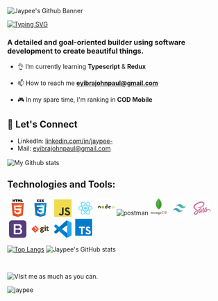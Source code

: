 ![Jaypee's Github Banner](https://res.cloudinary.com/dmprj9s0q/image/upload/v1659970860/Github/petdog_wifne4.png)

[![Typing SVG](https://readme-typing-svg.herokuapp.com?font=Serif&size=24&duration=4000&color=F75412&left=true&vCenter=true&width=1000&height=50&lines=Hi+there%2C+%F0%9F%91%8B;Jaypee+here)](https://git.io/typing-svg)
<h3 align="left">A detailed and goal-oriented builder using software development to create beautiful things.</h3>

- 👌 I’m currently learning **Typescript** & **Redux**

- 📫 How to reach me **eyibrajohnpaul@gmail.com**

- 🎮 In my spare time, I'm ranking in **COD Mobile**

## :handshake:   Let's Connect

- LinkedIn: [linkedin.com/in/jaypee-](https://www.linkedin.com/in/jaypee-/)
- Mail: eyibrajohnpaul@gmail.com

<img alt="My Github stats" align="center" border-radius="40px" width="800px" height="200px" src="https://github-readme-streak-stats.herokuapp.com/?user=jaypee-0&layout=compact" alt="Jaypee" />

## Technologies and Tools:
<p align="left">
<img src="https://raw.githubusercontent.com/github/explore/80688e429a7d4ef2fca1e82350fe8e3517d3494d/topics/html/html.png" alt="html" height="40" style="vertical-align:top; margin:4px">
<img src="https://raw.githubusercontent.com/github/explore/80688e429a7d4ef2fca1e82350fe8e3517d3494d/topics/css/css.png" alt="css" height="40" style="vertical-align:top; margin:4px">
<img src="https://raw.githubusercontent.com/github/explore/80688e429a7d4ef2fca1e82350fe8e3517d3494d/topics/javascript/javascript.png" alt="Javascript" height="40" style="vertical-align:top; margin:4px">
<img src="https://raw.githubusercontent.com/github/explore/80688e429a7d4ef2fca1e82350fe8e3517d3494d/topics/react/react.png" alt="React js" height="40" style="vertical-align:top; margin:4px">
<img src="https://raw.githubusercontent.com/devicons/devicon/master/icons/nodejs/nodejs-original-wordmark.svg" alt="nodejs" width="40" height="40"/>
 <img src="https://www.vectorlogo.zone/logos/getpostman/getpostman-icon.svg" alt="postman" width="40" height="40"/> 
 <img src="https://raw.githubusercontent.com/devicons/devicon/master/icons/mongodb/mongodb-original-wordmark.svg" alt="mongodb" width="40" height="40"/>
<img src="https://raw.githubusercontent.com/github/explore/80688e429a7d4ef2fca1e82350fe8e3517d3494d/topics/tailwind/tailwind.png" alt="Next js" height="40" style="vertical-align:top; margin:4px">
<img src="https://raw.githubusercontent.com/github/explore/80688e429a7d4ef2fca1e82350fe8e3517d3494d/topics/sass/sass.png" alt="sass" height="40" style="vertical-align:top; margin:4px">
<img src="https://raw.githubusercontent.com/github/explore/80688e429a7d4ef2fca1e82350fe8e3517d3494d/topics/bootstrap/bootstrap.png" alt="bootstrap" height="40" style="vertical-align:top; margin:4px">
<img src="https://raw.githubusercontent.com/github/explore/80688e429a7d4ef2fca1e82350fe8e3517d3494d/topics/git/git.png" alt="git" height="40" style="vertical-align:top; margin:4px">
<img src="https://raw.githubusercontent.com/github/explore/80688e429a7d4ef2fca1e82350fe8e3517d3494d/topics/visual-studio-code/visual-studio-code.png" alt="VS Code" height="40" style="vertical-align:top; margin:4px">
<img src="https://raw.githubusercontent.com/devicons/devicon/master/icons/typescript/typescript-original.svg" alt="typescript" width="40" height="40"/> </a> 
</p>

[![Top Langs](https://github-readme-stats.vercel.app/api/top-langs/?username=jaypee-0&langs_count=7&hide=python,C,html,powershell)](https://github.com/jaypee-0/github-readme-stats)
![Jaypee's GitHub stats](https://github-readme-stats.vercel.app/api?username=jaypee-0&count_private=true&theme=radical&border_radius=10)

&nbsp;

<img height="120" alt="VIsit me as much as you can." width="100%" src="https://github.com/dibyendu415/dibyendu415/blob/master/marquee.svg" />
<p align="left"> <img src="https://komarev.com/ghpvc/?username=jaypee-0&label=Profile%20views&color=F75412&style=flat" alt="jaypee" /> </p>
